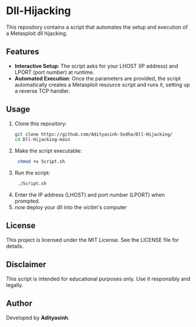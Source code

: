 # Dll-Hijacking
This repository contains a script that automates the setup and execution of a Metasploit dll hijacking.
## Features
- **Interactive Setup**: The script asks for your LHOST (IP address) and LPORT (port number) at runtime.
- **Automated Execution**: Once the parameters are provided, the script automatically creates a Metasploit resource script and runs it, setting up a reverse TCP handler.

## Usage

1. Clone this repository:
   ```bash
   git clone https://github.com/Adityasinh-Sodha/Dll-Hijacking/
   cd Dll-Hijacking-main
   ```
2. Make the script executable:
   ```bash
    chmod +x Script.sh
   ```
3. Run the script:
   ```bash
    ./Script.sh
   ```
4. Enter the IP address (LHOST) and port number (LPORT) when prompted.
5. now deploy your dll into the victim's computer

## License
This project is licensed under the MIT License. See the LICENSE file for details.
## Disclaimer
This script is intended for educational purposes only. Use it responsibly and legally.
## Author
Developed by **Adityasinh**.
   
